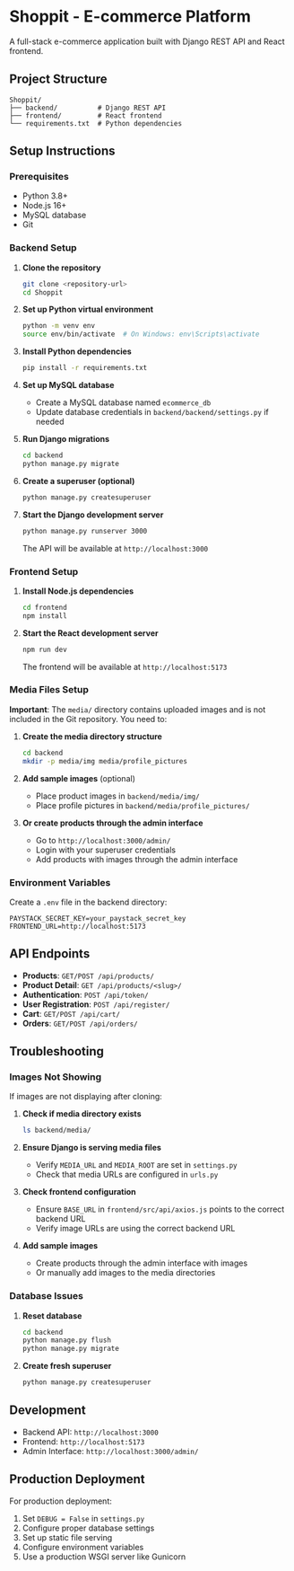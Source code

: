 # Shoppit - E-commerce Platform

A full-stack e-commerce application built with Django REST API and React frontend.

## Project Structure

```
Shoppit/
├── backend/          # Django REST API
├── frontend/         # React frontend
└── requirements.txt  # Python dependencies
```

## Setup Instructions

### Prerequisites

- Python 3.8+
- Node.js 16+
- MySQL database
- Git

### Backend Setup

1. **Clone the repository**
   ```bash
   git clone <repository-url>
   cd Shoppit
   ```

2. **Set up Python virtual environment**
   ```bash
   python -m venv env
   source env/bin/activate  # On Windows: env\Scripts\activate
   ```

3. **Install Python dependencies**
   ```bash
   pip install -r requirements.txt
   ```

4. **Set up MySQL database**
   - Create a MySQL database named `ecommerce_db`
   - Update database credentials in `backend/backend/settings.py` if needed

5. **Run Django migrations**
   ```bash
   cd backend
   python manage.py migrate
   ```

6. **Create a superuser (optional)**
   ```bash
   python manage.py createsuperuser
   ```

7. **Start the Django development server**
   ```bash
   python manage.py runserver 3000
   ```
   The API will be available at `http://localhost:3000`

### Frontend Setup

1. **Install Node.js dependencies**
   ```bash
   cd frontend
   npm install
   ```

2. **Start the React development server**
   ```bash
   npm run dev
   ```
   The frontend will be available at `http://localhost:5173`

### Media Files Setup

**Important**: The `media/` directory contains uploaded images and is not included in the Git repository. You need to:

1. **Create the media directory structure**
   ```bash
   cd backend
   mkdir -p media/img media/profile_pictures
   ```

2. **Add sample images** (optional)
   - Place product images in `backend/media/img/`
   - Place profile pictures in `backend/media/profile_pictures/`

3. **Or create products through the admin interface**
   - Go to `http://localhost:3000/admin/`
   - Login with your superuser credentials
   - Add products with images through the admin interface

### Environment Variables

Create a `.env` file in the backend directory:

```env
PAYSTACK_SECRET_KEY=your_paystack_secret_key
FRONTEND_URL=http://localhost:5173
```

## API Endpoints

- **Products**: `GET/POST /api/products/`
- **Product Detail**: `GET /api/products/<slug>/`
- **Authentication**: `POST /api/token/`
- **User Registration**: `POST /api/register/`
- **Cart**: `GET/POST /api/cart/`
- **Orders**: `GET/POST /api/orders/`

## Troubleshooting

### Images Not Showing

If images are not displaying after cloning:

1. **Check if media directory exists**
   ```bash
   ls backend/media/
   ```

2. **Ensure Django is serving media files**
   - Verify `MEDIA_URL` and `MEDIA_ROOT` are set in `settings.py`
   - Check that media URLs are configured in `urls.py`

3. **Check frontend configuration**
   - Ensure `BASE_URL` in `frontend/src/api/axios.js` points to the correct backend URL
   - Verify image URLs are using the correct backend URL

4. **Add sample images**
   - Create products through the admin interface with images
   - Or manually add images to the media directories

### Database Issues

1. **Reset database**
   ```bash
   cd backend
   python manage.py flush
   python manage.py migrate
   ```

2. **Create fresh superuser**
   ```bash
   python manage.py createsuperuser
   ```

## Development

- Backend API: `http://localhost:3000`
- Frontend: `http://localhost:5173`
- Admin Interface: `http://localhost:3000/admin/`

## Production Deployment

For production deployment:

1. Set `DEBUG = False` in `settings.py`
2. Configure proper database settings
3. Set up static file serving
4. Configure environment variables
5. Use a production WSGI server like Gunicorn 